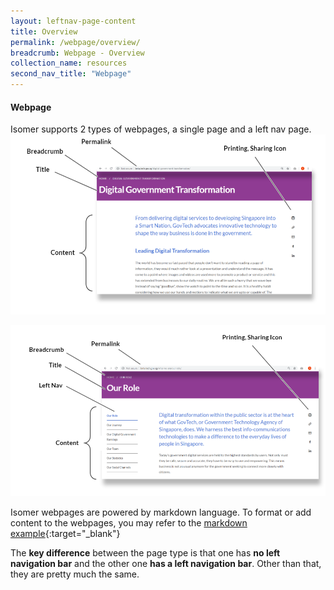 ```yaml
---
layout: leftnav-page-content
title: Overview
permalink: /webpage/overview/
breadcrumb: Webpage - Overview
collection_name: resources
second_nav_title: "Webpage"
---
```

#### **Webpage**
Isomer supports 2 types of webpages, a single page and a left nav page.
![Single page](/images/resources/single-page.PNG)

![Left nav page](/images/resources/left-nav-page.PNG)

Isomer webpages are powered by markdown language. To format or add content to the webpages, you may refer to the [markdown example](/markdown-helper/){:target="_blank"}

The **key difference** between the page type is that one has **no left navigation bar** and the other one **has a left navigation bar**. 
Other than that, they are pretty much the same.

